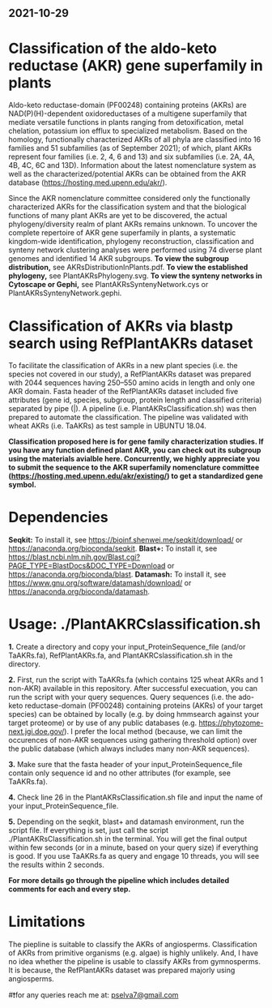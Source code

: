 ## 2021-10-29
# Classification of the aldo-keto reductase (AKR) gene superfamily in plants
Aldo-keto reductase-domain (PF00248) containing proteins (AKRs) are NAD(P)(H)-dependent oxidoreductases of a multigene superfamily that mediate versatile functions in plants ranging from detoxification, metal chelation, potassium ion efflux to specialized metabolism. Based on the homology, functionally characterized AKRs of all phyla are classified into 16 families and 51 subfamilies (as of September 2021); of which, plant AKRs represent four families (i.e. 2, 4, 6 and 13) and six subfamilies (i.e. 2A, 4A, 4B, 4C, 6C and 13D). Information about the latest nomenclature system as well as the characterized/potential AKRs can be obtained from the AKR database (https://hosting.med.upenn.edu/akr/).

Since the AKR nomenclature committee considered only the functionally characterized AKRs for the classification system and that the biological functions of many plant AKRs are yet to be discovered, the actual phylogeny/diversity realm of plant AKRs remains unknown. To uncover the complete repertoire of AKR gene superfamily in plants, a systematic kingdom-wide identification, phylogeny reconstruction, classification and synteny network clustering analyses were performed using 74 diverse plant genomes and identified 14 AKR subgroups. **To view the subgroup distribution,** see AKRsDistributionInPlants.pdf. **To view the established phylogeny,** see PlantAKRsPhylogeny.svg. **To view the synteny networks in Cytoscape or Gephi,** see PlantAKRsSyntenyNetwork.cys or PlantAKRsSyntenyNetwork.gephi.

# Classification of AKRs via blastp search using RefPlantAKRs dataset
To facilitate the classification of AKRs in a new plant species (i.e. the species not covered in our study), a RefPlantAKRs dataset was prepared with 2044 sequences having 250–550 amino acids in length and only one AKR domain. Fasta header of the RefPlantAKRs dataset included five attributes (gene id, species, subgroup, protein length and classified criteria) separated by pipe (|). A pipeline (i.e. PlantAKRsClassification.sh) was then prepared to automate the classification. The pipeline was validated with wheat AKRs (i.e. TaAKRs) as test sample in UBUNTU 18.04.

**Classification proposed here is for gene family characterization studies. If you have any function defined plant AKR, you can check out its subgroup using the materials avialble here. Concurrently, we highly appreciate you to submit the sequence to the AKR superfamily nomenclature committee (https://hosting.med.upenn.edu/akr/existing/) to get a standardized gene symbol.**

# Dependencies
**Seqkit:** To install it, see https://bioinf.shenwei.me/seqkit/download/ or https://anaconda.org/bioconda/seqkit.
**Blast+:** To install it, see https://blast.ncbi.nlm.nih.gov/Blast.cgi?PAGE_TYPE=BlastDocs&DOC_TYPE=Download or https://anaconda.org/bioconda/blast.
**Datamash:** To install it, see https://www.gnu.org/software/datamash/download/ or https://anaconda.org/bioconda/datamash.

# Usage: ./PlantAKRCslassification.sh
**1.** Create a directory and copy your input_ProteinSequence_file (and/or TaAKRs.fa), RefPlantAKRs.fa, and PlantAKRCslassification.sh in the directory.

**2.** First, run the script with TaAKRs.fa (which contains 125 wheat AKRs and 1 non-AKR) available in this repository. After successful execuation, you can run the script with your query sequences. Query sequences (i.e. the ado-keto reductase-domain (PF00248) containing proteins (AKRs) of your target species) can be obtained by locally (e.g. by doing hmmsearch against your target proteome) or by use of any public databases (e.g. https://phytozome-next.jgi.doe.gov/). I prefer the local method (because, we can limit the occurences of non-AKR sequences using gathering threshold option) over the public database (which always includes many non-AKR sequences).

**3.** Make sure that the fasta header of your input_ProteinSequence_file contain only sequence id and no other attributes (for example, see TaAKRs.fa).

**4.** Check line 26 in the PlantAKRsClassification.sh file and input the name of your input_ProteinSequence_file.

**5.** Depending on the seqkit, blast+ and datamash environment, run the script file. If everything is set, just call the script ./PlantAKRsClassification.sh in the terminal. You will get the final output within few seconds (or in a minute, based on your query size) if everything is good. If you use TaAKRs.fa as query and engage 10 threads, you will see the results within 2 seconds.

**For more details go through the pipeline which includes detailed comments for each and every step.**

# Limitations
The piepline is suitable to classify the AKRs of angiosperms. Classification of AKRs from primitive organisms (e.g. algae) is highly unlikely. And, I have no idea whether the pipeline is usable to classify AKRs from gymnosperms. It is because, the RefPlantAKRs dataset was prepared majorly using angiosperms.

#❗️for any queries reach me at: pselva7@gmail.com
